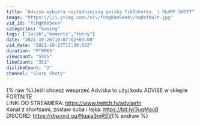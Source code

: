 ```yaml
---
title: "Advise wybiera najładniejszą polską TikTokerkę. | SLURP SHOTY"
image: "https:\/\/i.ytimg.com\/vi\/fcHgKKm5ee4\/hqdefault.jpg"
vid_id: "fcHgKKm5ee4"
categories: "Gaming"
tags: ["Jacob","moments","funny"]
date: "2021-10-26T19:07:02+03:00"
vid_date: "2021-10-23T17:30:03Z"
duration: "PT9M6S"
viewcount: "5555"
likeCount: "351"
dislikeCount: "2"
channel: "Slurp Shoty"
---
```

{% raw %}Jeśli chcesz wesprzeć Adviska to użyj kodu ADVISE w sklepie FORTNITE<br />LINKI DO STREAMERA: <a rel="nofollow" target="blank" href="https://www.twitch.tv/advisefn">https://www.twitch.tv/advisefn</a><br />Kanal z shortsami, zostaw suba i lajka: <a rel="nofollow" target="blank" href="https://bit.ly/3uqMauB">https://bit.ly/3uqMauB</a><br />DISCORD:  <a rel="nofollow" target="blank" href="https://discord.gg/Nqaja3mRSV">https://discord.gg/Nqaja3mRSV</a>{% endraw %}
